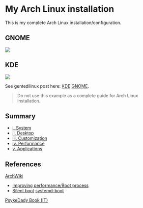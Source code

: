 # My Arch Linux installation
This is my complete Arch Linux installation/configuration.

## GNOME
![](https://gentedilinux.linuxhub.it/uploads/PEquvofAOwHD4nuLtwLu.png)

## KDE
![](https://gentedilinux.linuxhub.it/uploads/n1eFRoCBgOrWGwghMjQk.png)

See gentedilinux post here: [KDE](https://gentedilinux.linuxhub.it/show/01-16-2020--08-46-26%20pm-btw-myarchlinux) [GNOME](https://gentedilinux.linuxhub.it/show/01-26-2020--02-55-05%20pm-btw-myarchlinux-gnome).

> Do not use this example as a complete guide for Arch Linux installation.

## Summary
* [i. System](https://github.com/mirkobrombin/myarchlinux/blob/master/System.md)
* [ii. Desktop](https://github.com/mirkobrombin/myarchlinux/blob/master/Desktop.md)
* [iii. Customization](https://github.com/mirkobrombin/myarchlinux/blob/master/Customization.md)
* [iv. Performance](https://github.com/mirkobrombin/myarchlinux/blob/master/Performance.md)
* [v. Applications](https://github.com/mirkobrombin/myarchlinux/blob/master/Applications.md)

## References
[ArchWiki](https://wiki.archlinux.org/)
* [Improving performance/Boot process](https://wiki.archlinux.org/index.php/Improving_performance/Boot_process)
* [Silent boot](https://wiki.archlinux.org/index.php/Silent_boot)
   [systemd-boot](https://wiki.archlinux.org/index.php/Systemd-boot)

[PsykeDady Book (IT)](https://github.com/PsykeDady/Archlinux_installazione)
